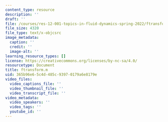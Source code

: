 ```yaml
---
content_type: resource
description: ''
draft: ''
file: /courses/res-12-001-topics-in-fluid-dynamics-spring-2022/ftransform.m
file_size: 4320
file_type: text/x-objcsrc
image_metadata:
  caption: ''
  credit: ''
  image-alt: ''
learning_resource_types: []
license: https://creativecommons.org/licenses/by-nc-sa/4.0/
resourcetype: Document
title: ftransform.m
uid: 365b96e6-5c4d-485c-9397-0179a6e8179e
video_files:
  video_captions_file: ''
  video_thumbnail_file: ''
  video_transcript_file: ''
video_metadata:
  video_speakers: ''
  video_tags: ''
  youtube_id: ''
---
```

